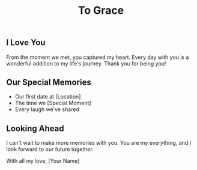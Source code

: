 <!DOCTYPE html>
<html lang="en">
<head>
    <meta charset="UTF-8">
    <meta name="viewport" content="width=device-width, initial-scale=1.0">
    <title>I Love You</title>
    <link rel="stylesheet" href="styles.css">
</head>
<body>
    <div class="container">
        <header>
            <h1>To Grace</h1>
        </header>
        <main>
            <section class="message">
                <h2>I Love You</h2>
                <p>From the moment we met, you captured my heart. Every day with you is a wonderful addition to my life's journey. Thank you for being you!</p>
            </section>
            <section class="memories">
                <h2>Our Special Memories</h2>
                <ul>
                    <li>Our first date at [Location]</li>
                    <li>The time we [Special Moment]</li>
                    <li>Every laugh we've shared</li>
                </ul>
            </section>
            <section class="future">
                <h2>Looking Ahead</h2>
                <p>I can't wait to make more memories with you. You are my everything, and I look forward to our future together.</p>
            </section>
        </main>
        <footer>
            <p>With all my love, [Your Name]</p>
        </footer>
    </div>
</body>
</html>

